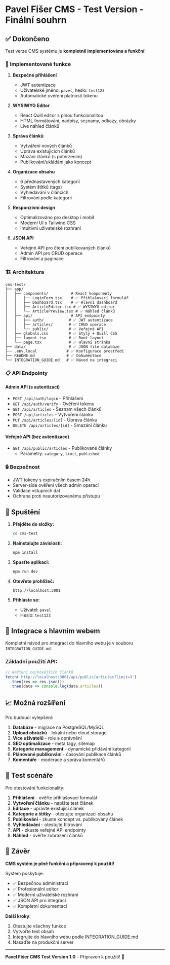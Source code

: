 # Pavel Fišer CMS - Test Version - Finální souhrn

## ✅ Dokončeno

Test verze CMS systému je **kompletně implementována a funkční**!

### 🔧 Implementované funkce

1. **Bezpečné přihlášení**
   - JWT autentizace
   - Uživatelské jméno: `pavel`, heslo: `test123`
   - Automatické ověření platnosti tokenu

2. **WYSIWYG Editor**
   - React Quill editor s plnou funkcionalitou
   - HTML formátování, nadpisy, seznamy, odkazy, obrázky
   - Live náhled článků

3. **Správa článků**
   - Vytváření nových článků
   - Úprava existujících článků
   - Mazání článků (s potvrzením)
   - Publikování/ukládání jako koncept

4. **Organizace obsahu**
   - 6 přednastavených kategorií
   - Systém štítků (tags)
   - Vyhledávání v článcích
   - Filtrování podle kategorií

5. **Responzivní design**
   - Optimalizováno pro desktop i mobil
   - Moderní UI s Tailwind CSS
   - Intuitivní uživatelské rozhraní

6. **JSON API**
   - Veřejné API pro čtení publikovaných článků
   - Admin API pro CRUD operace
   - Filtrování a paginace

### 🏗️ Architektura

```
cms-test/
├── app/
│   ├── components/          # React komponenty
│   │   ├── LoginForm.tsx    # ✅ Přihlašovací formulář
│   │   ├── Dashboard.tsx    # ✅ Hlavní dashboard
│   │   ├── ArticleEditor.tsx # ✅ WYSIWYG editor
│   │   └── ArticlePreview.tsx # ✅ Náhled článků
│   ├── api/                 # API endpointy
│   │   ├── auth/           # ✅ JWT autentizace
│   │   ├── articles/       # ✅ CRUD operace
│   │   └── public/         # ✅ Veřejné API
│   ├── globals.css         # ✅ Styly + Quill CSS
│   ├── layout.tsx          # ✅ Root layout
│   └── page.tsx            # ✅ Hlavní stránka
├── data/                   # ✅ JSON file databáze
├── .env.local             # ✅ Konfigurace prostředí
├── README.md              # ✅ Dokumentace
└── INTEGRATION_GUIDE.md   # ✅ Návod na integraci
```

### 📋 API Endpointy

#### Admin API (s autentizací)
- `POST /api/auth/login` - Přihlášení
- `GET /api/auth/verify` - Ověření tokenu
- `GET /api/articles` - Seznam všech článků
- `POST /api/articles` - Vytvoření článku
- `PUT /api/articles/[id]` - Úprava článku
- `DELETE /api/articles/[id]` - Smazání článku

#### Veřejné API (bez autentizace)
- `GET /api/public/articles` - Publikované články
  - Parametry: `category`, `limit`, `published`

### 🔒 Bezpečnost

- JWT tokeny s expiračním časem 24h
- Server-side ověření všech admin operací
- Validace vstupních dat
- Ochrana proti neautorizovanému přístupu

## 🚀 Spuštění

1. **Přejděte do složky:**
   ```bash
   cd cms-test
   ```

2. **Nainstalujte závislosti:**
   ```bash
   npm install
   ```

3. **Spusťte aplikaci:**
   ```bash
   npm run dev
   ```

4. **Otevřete prohlížeč:**
   ```
   http://localhost:3001
   ```

5. **Přihlaste se:**
   - Uživatel: `pavel`
   - Heslo: `test123`

## 🔗 Integrace s hlavním webem

Kompletní návod pro integraci do hlavního webu je v souboru `INTEGRATION_GUIDE.md`.

### Základní použití API:

```javascript
// Načtení nejnovějších článků
fetch('http://localhost:3001/api/public/articles?limit=3')
  .then(res => res.json())
  .then(data => console.log(data.articles))
```

## 📈 Možná rozšíření

Pro budoucí vylepšení:

1. **Databáze** - migrace na PostgreSQL/MySQL
2. **Upload obrázků** - lokální nebo cloud storage
3. **Více uživatelů** - role a oprávnění
4. **SEO optimalizace** - meta tagy, sitemap
5. **Kategorie management** - dynamické přidávání kategorií
6. **Plánované publikování** - časování publikace článků
7. **Komentáře** - moderace a správa komentářů

## 🎯 Test scénáře

Pro otestování funkcionality:

1. **Přihlášení** - ověřte přihlašovací formulář
2. **Vytvoření článku** - napište test článek
3. **Editace** - upravte existující článek
4. **Kategorie a štítky** - otestujte organizaci obsahu
5. **Publikování** - zkuste koncept vs. publikovaný článek
6. **Vyhledávání** - otestujte filtrování
7. **API** - zkuste veřejné API endpointy
8. **Náhled** - ověřte zobrazení článků

## 🏁 Závěr

**CMS systém je plně funkční a připravený k použití!**

Systém poskytuje:
- ✅ Bezpečnou administraci
- ✅ Profesionální editor
- ✅ Moderní uživatelské rozhraní
- ✅ JSON API pro integraci
- ✅ Kompletní dokumentaci

**Další kroky:**
1. Otestujte všechny funkce
2. Vytvořte test obsah
3. Integrujte do hlavního webu podle INTEGRATION_GUIDE.md
4. Nasaďte na produkční server

---

**Pavel Fišer CMS Test Version 1.0** - Připraven k použití! 🚀

